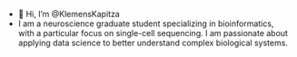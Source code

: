 - 👋 Hi, I’m @KlemensKapitza
- I am a neuroscience graduate student specializing in bioinformatics, with a particular focus on single-cell sequencing. I am passionate about applying data science to better understand complex biological systems.


<!---
KlemensKapitza/KlemensKapitza is a ✨ special ✨ repository because its `README.md` (this file) appears on your GitHub profile.
You can click the Preview link to take a look at your changes.
--->
